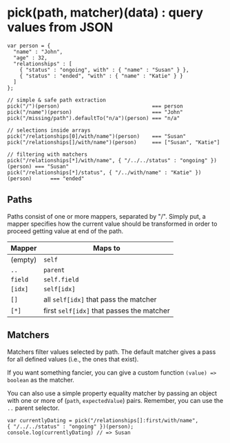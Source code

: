 
# pick(path, matcher)(data) : query values from JSON

    var person = {
      "name" : "John",
      "age" : 32,
      "relationships" : [
        { "status" : "ongoing", with" : { "name" : "Susan" } },
        { "status" : "ended", "with" : { "name" : "Katie" } }
      ]
    };
    
    // simple & safe path extraction
    pick("/")(person)                              === person
    pick("/name")(person)                          === "John"
    pick("/missing/path").defaultTo("n/a")(person) === "n/a"
    
    // selections inside arrays
    pick("/relationships[0]/with/name")(person)    === "Susan"  
    pick("/relationships[]/with/name")(person)     === ["Susan", "Katie"]
    
    // filtering with matchers
    pick("/relationships[*]/with/name", { "/../../status" : "ongoing" })(person) === "Susan"
    pick("/relationships[*]/status", { "/../with/name" : "Katie" })(person)      === "ended"   
 

## Paths

Paths consist of one or more mappers, separated by "/". Simply put, a mapper specifies how the current value should be transformed in order to proceed getting value at end of the path.

| Mapper       | Maps to                                                |
| ------------ | ------------------------------------------------------ |
| (empty)      | `self`                                                 |
| `..`         | `parent`                                               |
| `field`      | `self.field`                                           |
| `[idx]`      | `self[idx]`                                            | 
| `[]`         | all `self[idx]` that pass the matcher                  |
| `[*]`        | first `self[idx]` that passes the matcher              | 

## Matchers

Matchers filter values selected by path. The default matcher gives a pass for all defined values (i.e., the ones that exist).

If you want something fancier, you can give a custom function `(value) => boolean` as the matcher.

You can also use a simple property equality matcher by passing an object with one or more of (`path`, `expectedValue`) pairs. Remember, you can use the `..` parent selector.
	
    var currentlyDating = pick("/relationships[]:first/with/name", { "/../../status" : "ongoing" })(person);
    console.log(currentlyDating) // => Susan
